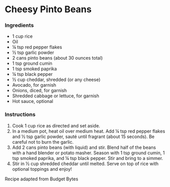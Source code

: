 
# Cheesy Pinto Beans

### Ingredients

- 1 cup rice
- Oil
- ¼ tsp red pepper flakes
- ½ tsp garlic powder
- 2 cans pinto beans (about 30 ounces total)
- 1 tsp ground cumin
- 1 tsp smoked paprika
- ¼ tsp black pepper
- ½ cup cheddar, shredded (or any cheese)
- Avocado, for garnish
- Onions, diced, for garnish
- Shredded cabbage or lettuce, for garnish
- Hot sauce, optional

### Instructions

1. Cook 1 cup rice as directed and set aside.
2. In a medium pot, heat oil over medium heat. Add ¼ tsp red pepper flakes and ½ tsp garlic powder, sauté until fragrant (about 15 seconds). Be careful not to burn the garlic.
3. Add 2 cans pinto beans (with liquid) and stir. Blend half of the beans with a hand blender or potato masher. Season with 1 tsp ground cumin, 1 tsp smoked paprika, and ¼ tsp black pepper. Stir and bring to a simmer.
4. Stir in ½ cup shredded cheddar until melted. Serve on top of rice with optional toppings and enjoy!

Recipe adapted from Budget Bytes
